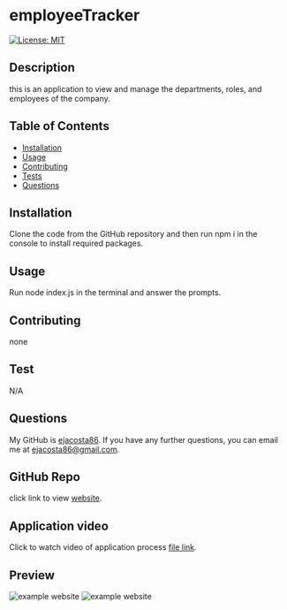 # employeeTracker
[![License: MIT](https://img.shields.io/badge/License-MIT-yellow.svg)](https://opensource.org/licenses/MIT)
   
## Description
this is an application to view and manage the departments, roles, and employees of the company.

## Table of Contents
- [Installation](#installation)
- [Usage](#usage)
- [Contributing](#contributing)
- [Tests](#tests)
- [Questions](#questions)

## Installation 
Clone the code from the GitHub repository and then run npm i in the console to install required packages.
    
## Usage 
Run node index.js in the terminal and answer the prompts.

## Contributing 
none

## Test
N/A

## Questions
    
My GitHub is [ejacosta86](https://github.com/ejacosta86).
If you have any further questions, you can email me at ejacosta86@gmail.com.

## GitHub Repo
click link to view [website](https://github.com/Ejacosta86/employeeTracker).

## Application video
Click to watch video of application process [file link]().

## Preview
![example website]()
![example website]()
